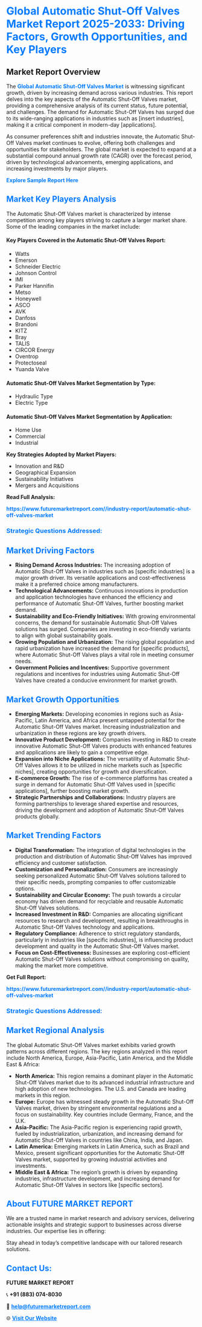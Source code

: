 <h1 style="color: #007BFF;">Global Automatic Shut-Off Valves Market Report 2025-2033: Driving Factors, Growth Opportunities, and Key Players</h1>

<section id="overview">
<h2>Market Report Overview</h2>
<p>The <a href="https://www.futuremarketreport.com//industry-report/automatic-shut-off-valves-market" style="color: #007BFF; text-decoration: none;"><strong>Global Automatic Shut-Off Valves Market</strong></a> is witnessing significant growth, driven by increasing demand across various industries. This report delves into the key aspects of the Automatic Shut-Off Valves market, providing a comprehensive analysis of its current status, future potential, and challenges. The demand for Automatic Shut-Off Valves has surged due to its wide-ranging applications in industries such as [insert industries], making it a critical component in modern-day [applications].</p>
<p>As consumer preferences shift and industries innovate, the Automatic Shut-Off Valves market continues to evolve, offering both challenges and opportunities for stakeholders. The global market is expected to expand at a substantial compound annual growth rate (CAGR) over the forecast period, driven by technological advancements, emerging applications, and increasing investments by major players.</p>
</section>

<section id="overview">
<p><a href="https://www.futuremarketreport.com//request-sample/reportId=59646" style="color: #007BFF; text-decoration: none;"><strong>Explore Sample Report Here</strong></a></p>
</section>

<section id="key-players">
<h2 style="color: #007BFF;">Market Key Players Analysis</h2>
<p>The Automatic Shut-Off Valves market is characterized by intense competition among key players striving to capture a larger market share. Some of the leading companies in the market include:</p>
<h4>Key Players Covered in the Automatic Shut-Off Valves Report:</h4>
<ul><li>Watts</li><li>Emerson</li><li>Schneider Electric</li><li>Johnson Control</li><li>IMI</li><li>Parker Hannifin</li><li>Metso</li><li>Honeywell</li><li>ASCO</li><li>AVK</li><li>Danfoss</li><li>Brandoni</li><li>KITZ</li><li>Bray</li><li>TALIS</li><li>CIRCOR Energy</li><li>Oventrop</li><li>Protectoseal</li><li>Yuanda Valve</li></ul>
<h4>Automatic Shut-Off Valves Market Segmentation by Type:</h4>
<ul><li>Hydraulic Type</li><li>Electric Type</li></ul>

<h4>Automatic Shut-Off Valves Market Segmentation by Application:</h4>
<ul><li>Home Use</li><li>Commercial</li><li>Industrial</li></ul>
<p><strong>Key Strategies Adopted by Market Players:</strong></p>
<ul>
<li>Innovation and R&D</li>
<li>Geographical Expansion</li>
<li>Sustainability Initiatives</li>
<li>Mergers and Acquisitions</li>
</ul>
</section>

<section>
<p><strong>Read Full Analysis: </strong></p><a href="https://www.futuremarketreport.com//industry-report/automatic-shut-off-valves-market" style="color: #007BFF; text-decoration: none;"><strong>https://www.futuremarketreport.com//industry-report/automatic-shut-off-valves-market</strong></a>
<h3 style="color: #007BFF;">Strategic Questions Addressed:</h3>
</section>

<section id="driving-factors">
<h2 style="color: #007BFF;">Market Driving Factors</h2>
<ul>
<li><strong>Rising Demand Across Industries:</strong> The increasing adoption of Automatic Shut-Off Valves in industries such as [specific industries] is a major growth driver. Its versatile applications and cost-effectiveness make it a preferred choice among manufacturers.</li>
<li><strong>Technological Advancements:</strong> Continuous innovations in production and application technologies have enhanced the efficiency and performance of Automatic Shut-Off Valves, further boosting market demand.</li>
<li><strong>Sustainability and Eco-Friendly Initiatives:</strong> With growing environmental concerns, the demand for sustainable Automatic Shut-Off Valves solutions has surged. Companies are investing in eco-friendly variants to align with global sustainability goals.</li>
<li><strong>Growing Population and Urbanization:</strong> The rising global population and rapid urbanization have increased the demand for [specific products], where Automatic Shut-Off Valves plays a vital role in meeting consumer needs.</li>
<li><strong>Government Policies and Incentives:</strong> Supportive government regulations and incentives for industries using Automatic Shut-Off Valves have created a conducive environment for market growth.</li>
</ul>
</section>

<section id="growth-opportunities">
<h2 style="color: #007BFF;">Market Growth Opportunities</h2>
<ul>
<li><strong>Emerging Markets:</strong> Developing economies in regions such as Asia-Pacific, Latin America, and Africa present untapped potential for the Automatic Shut-Off Valves market. Increasing industrialization and urbanization in these regions are key growth drivers.</li>
<li><strong>Innovative Product Development:</strong> Companies investing in R&D to create innovative Automatic Shut-Off Valves products with enhanced features and applications are likely to gain a competitive edge.</li>
<li><strong>Expansion into Niche Applications:</strong> The versatility of Automatic Shut-Off Valves allows it to be utilized in niche markets such as [specific niches], creating opportunities for growth and diversification.</li>
<li><strong>E-commerce Growth:</strong> The rise of e-commerce platforms has created a surge in demand for Automatic Shut-Off Valves used in [specific applications], further boosting market growth.</li>
<li><strong>Strategic Partnerships and Collaborations:</strong> Industry players are forming partnerships to leverage shared expertise and resources, driving the development and adoption of Automatic Shut-Off Valves products globally.</li>
</ul>
</section>

<section id="trending-factors">
<h2 style="color: #007BFF;">Market Trending Factors</h2>
<ul>
<li><strong>Digital Transformation:</strong> The integration of digital technologies in the production and distribution of Automatic Shut-Off Valves has improved efficiency and customer satisfaction.</li>
<li><strong>Customization and Personalization:</strong> Consumers are increasingly seeking personalized Automatic Shut-Off Valves solutions tailored to their specific needs, prompting companies to offer customizable options.</li>
<li><strong>Sustainability and Circular Economy:</strong> The push towards a circular economy has driven demand for recyclable and reusable Automatic Shut-Off Valves solutions.</li>
<li><strong>Increased Investment in R&D:</strong> Companies are allocating significant resources to research and development, resulting in breakthroughs in Automatic Shut-Off Valves technology and applications.</li>
<li><strong>Regulatory Compliance:</strong> Adherence to strict regulatory standards, particularly in industries like [specific industries], is influencing product development and quality in the Automatic Shut-Off Valves market.</li>
<li><strong>Focus on Cost-Effectiveness:</strong> Businesses are exploring cost-efficient Automatic Shut-Off Valves solutions without compromising on quality, making the market more competitive.</li>
</ul>
</section>

<section>
<p><strong>Get Full Report: </strong></p><a href="https://www.futuremarketreport.com//industry-report/automatic-shut-off-valves-market" style="color: #007BFF; text-decoration: none;"><strong>https://www.futuremarketreport.com//industry-report/automatic-shut-off-valves-market</strong></a>
<h3 style="color: #007BFF;">Strategic Questions Addressed:</h3>
</section>


<section id="regional-analysis">
<h2 style="color: #007BFF;">Market Regional Analysis</h2>
<p>The global Automatic Shut-Off Valves market exhibits varied growth patterns across different regions. The key regions analyzed in this report include North America, Europe, Asia-Pacific, Latin America, and the Middle East & Africa:</p>
<ul>
<li><strong>North America:</strong> This region remains a dominant player in the Automatic Shut-Off Valves market due to its advanced industrial infrastructure and high adoption of new technologies. The U.S. and Canada are leading markets in this region.</li>
<li><strong>Europe:</strong> Europe has witnessed steady growth in the Automatic Shut-Off Valves market, driven by stringent environmental regulations and a focus on sustainability. Key countries include Germany, France, and the U.K.</li>
<li><strong>Asia-Pacific:</strong> The Asia-Pacific region is experiencing rapid growth, fueled by industrialization, urbanization, and increasing demand for Automatic Shut-Off Valves in countries like China, India, and Japan.</li>
<li><strong>Latin America:</strong> Emerging markets in Latin America, such as Brazil and Mexico, present significant opportunities for the Automatic Shut-Off Valves market, supported by growing industrial activities and investments.</li>
<li><strong>Middle East & Africa:</strong> The region’s growth is driven by expanding industries, infrastructure development, and increasing demand for Automatic Shut-Off Valves in sectors like [specific sectors].</li>
</ul>
</section>

<footer>
<h2 style="color: #007BFF;">About FUTURE MARKET REPORT</h2>
<p>We are a trusted name in market research and advisory services, delivering actionable insights and strategic support to businesses across diverse industries. Our expertise lies in offering:</p>

<p>Stay ahead in today’s competitive landscape with our tailored research solutions.</p>

<h2 style="color: #007BFF;">Contact Us:</h2>
<p><strong>FUTURE MARKET REPORT</strong></p>
<p>📞 <strong>+91 (883) 074-8030</strong></p>
<p>📧 <strong><a href="mailto:help@futuremarketreport.com" style="color: #007BFF;">help@futuremarketreport.com</a></strong></p>
<p>🌐 <strong><a href="https://www.futuremarketreport.com/" style="color: #007BFF;">Visit Our Website</a></strong></p>
</footer>